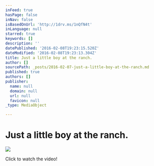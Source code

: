 ```yaml
---
inFeed: true
hasPage: false
inNav: false
isBasedOnUrl: 'http://1drv.ms/1nQfN4t'
inLanguage: null
starred: true
keywords: []
description: ''
datePublished: '2016-02-08T19:23:15.520Z'
dateModified: '2016-02-08T19:23:13.304Z'
title: Just a little boy at the ranch.
author: []
sourcePath: _posts/2016-02-07-just-a-little-boy-at-the-ranch.md
published: true
authors: []
publisher:
  name: null
  domain: null
  url: null
  favicon: null
_type: MediaObject

---
```

# Just a little boy at the ranch.
![](https://the-grid-user-content.s3-us-west-2.amazonaws.com/29ecaa24-f0c6-43d1-aed5-b9319d890577.PNG)

Click to watch the video!